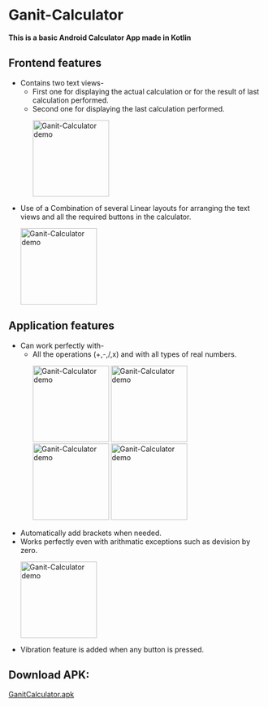 # Ganit-Calculator
**This is a basic Android Calculator App made in Kotlin**


## Frontend features
  - Contains two text views-
    - First one for displaying the actual calculation or for the result of last calculation performed.
    - Second one for displaying the last calculation performed.
      <p float="centre">
        <img src="https://i.postimg.cc/4NBvCLW4/f1.jpg" width="150" alt="Ganit-Calculator demo" /> 
      </p>
  - Use of a Combination of several Linear layouts for arranging the text views and all the required buttons in the calculator.
      <p float="centre">
        <img src="https://i.postimg.cc/L5Zzz2zx/f2.jpg" width="150" alt="Ganit-Calculator demo" /> 
      </p>
    
## Application features
  - Can work perfectly with-
    - All the operations (+,-,/,x) and with all types of real numbers.
      <p float="centre">
        <img src="https://i.postimg.cc/x8CtbwCC/A-add.jpg" width="150" alt="Ganit-Calculator demo" /> 
        <img src="https://i.postimg.cc/sDMTfCqH/A-sub.jpg" width="150" alt="Ganit-Calculator demo" /> 
        <img src="https://i.postimg.cc/yY2vkrz1/A-mul.jpg" width="150" alt="Ganit-Calculator demo" /> 
        <img src="https://i.postimg.cc/sf6nRg6Z/A-div.jpg" width="150" alt="Ganit-Calculator demo" /> 
      </p>
  - Automatically add brackets when needed.
  - Works perfectly even with arithmatic exceptions such as devision by zero.
    <p float="centre">
      <img src="https://i.postimg.cc/FK0W5t1d/Screenshot-2022-11-17-12-51-10-606-com-example-adi-ganitcalculator.jpg" width="150" alt="Ganit-Calculator demo" /> 
    </p>
  - Vibration feature is added when any button is pressed.
  
## Download APK: 
  [GanitCalculator.apk](https://drive.google.com/file/d/1mCq9gI2PmkL1l9II3MK01PRgXJ7jpwx3/view?usp=sharing)
